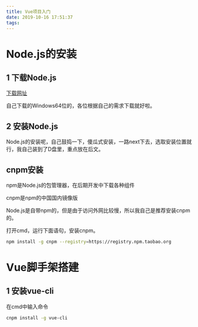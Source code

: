 ```yaml
---
title: Vue项目入门
date: 2019-10-16 17:51:37
tags:
---
```

# Node.js的安装
## 1 下载Node.js
[下载网址](https://nodejs.org/en/download/)

自己下载的Windows64位的，各位根据自己的需求下载就好啦。
## 2 安装Node.js
Node.js的安装呢，自己鼓捣一下，傻瓜式安装，一路next下去，选取安装位置就行，我自己装到了D盘里，重点放在后文。
## cnpm安装
npm是Node.js的包管理器，在后期开发中下载各种组件

cnpm是npm的中国国内镜像版

Node.js是自带npm的，但是由于访问外网比较慢，所以我自己是推荐安装cnpm的。

打开cmd，运行下面语句，安装cnpm。

```bash
npm install -g cnpm --registry=https://registry.npm.taobao.org
```

# Vue脚手架搭建

## 1 安装vue-cli

在cmd中输入命令

```bash
cnpm install -g vue-cli
```
